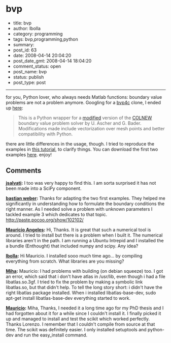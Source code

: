 # bvp

- title: bvp
- author: lbolla
- category: programming
- tags: bvp,programming,python
- summary: 
- post_id: 63
- date: 2008-04-14 20:04:20
- post_date_gmt: 2008-04-14 18:04:20
- comment_status: open
- post_name: bvp
- status: publish
- post_type: post

----------------

for you, Python lover, who always needs Matlab functions: boundary value problems are not a problem anymore. Googling for a [bvp4c][1] clone, I ended up [here][2]: 

> This is a Python wrapper for a [modified][3] version of the [COLNEW][4] boundary value problem solver by U. Ascher and G. Bader. Modifications made include vectorization over mesh points and better compatibility with Python.

there are little differences in the usage, though. I tried to reproduce the examples in [this tutorial][5], to clarify things. You can download the first two examples [here][6]. enjoy!

   [1]: http://www.mathworks.com/access/helpdesk/help/techdoc/index.html?/access/helpdesk/help/techdoc/ref/bvp4c.html&http://www.google.com/cse?cx=002683415331144861350%3Atsq8didf9x0&q=bvp4c&ie=utf-8&oe=utf-8&cof=FORID%3A1&sa=Search (bvp4c)
   [2]: http://www.elisanet.fi/ptvirtan/software/bvp/index.html (BVP)
   [3]: http://www.elisanet.fi/ptvirtan/software/bvp/colnew.f.diff
   [4]: http://www.netlib.org/ode/colnew.f
   [5]: http://www.mathworks.com/matlabcentral/fileexchange/loadFile.do?ref=bvp_tutorial&objectId=3819&objectType=file (bvp_tutorial)
   [6]: http://www.box.net/shared/2akb4asoo0 (bvp_tutorial)

## Comments

**[jsalvati](#41 "2008-11-04 14:28:17"):** I too was very happy to find this. I am sorta surprised it has not been made into a SciPy component.

**[bastian weber](#42 "2009-01-31 12:02:01"):** Thanks for adapting the two first examples. They helped me significantly in understanding how to formulate the boundary conditions the right manner. As I needed solve a problem with unknown parameters I tackled example 3 which dedicates to that topic. http://paste.pocoo.org/show/102102/

**[Mauricio Angeles](#43 "2009-03-05 00:16:38"):** Hi, Thanks. It is great that such a numerical tool is around. I tried to install but there is a problem when I built it. The numerical libraries aren't in the path. I am running a Ubuntu Intrepid and I installed the a bundle (Enthought) that included numpy and scipy. Any idea?

**[lbolla](#44 "2009-03-05 01:48:44"):** Hi Mauricio. I installed sooo much time ago... by compiling everything from scratch. What libraries are you missing?

**[Miha](#45 "2010-03-12 16:23:59"):** Mauricio: I had problems with building (on debian squeeze) too. I got an error, which said that i don't have atlas in /usr/lib, even though i had a file libatlas.so.3gf. I tried to fix the problem by making a symbolic link libatlas.so, but that didn't help. To tell the long story short: i didn't have the right libatlas package installed. When i installed libatlas-base-dev, sudo apt-get install libatlas-base-dev everything started to work.

**[Mauricio](#46 "2010-04-30 02:06:35"):** Miha, Thanks, I needed it a long time ago for my PhD thesis and I had forgotten about it for a while since I couldn't install it. I finally picked it up and managed to install and test the scikit which worked perfectly. Thanks Lorenzo. I remember that I couldn't compile from source at that time. The scikit was definitely easier. I only installed setuptools and python-dev and run the easy_install command.

